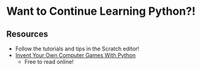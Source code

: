 # Want to Continue Learning Python?!

## Resources
- Follow the tutorials and tips in the Scratch editor!
- [Invent Your Own Computer Games With Python](https://inventwithpython.com/invent4thed/) 
    - Free to read online!